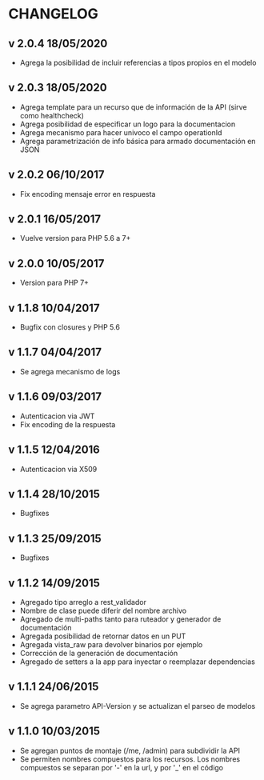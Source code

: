 # CHANGELOG
## v 2.0.4 18/05/2020
 * Agrega la posibilidad de incluir referencias a tipos propios en el modelo
 
## v 2.0.3 18/05/2020
 * Agrega template para un recurso que de información de la API (sirve como healthcheck)
 * Agrega posibilidad de especificar un logo para la documentacion
 * Agrega mecanismo para hacer univoco el campo operationId
 * Agrega parametrización de info básica para armado documentación en JSON

## v 2.0.2 06/10/2017
 * Fix encoding mensaje error en respuesta

## v 2.0.1 16/05/2017
 * Vuelve version para PHP 5.6 a 7+

## v 2.0.0 10/05/2017
 * Version para PHP 7+
 
## v 1.1.8 10/04/2017
 * Bugfix con closures y PHP 5.6

## v 1.1.7 04/04/2017
 * Se agrega mecanismo de logs

## v 1.1.6 09/03/2017
 * Autenticacion via JWT
 * Fix encoding de la respuesta

## v 1.1.5 12/04/2016
 * Autenticacion via X509

## v 1.1.4 28/10/2015
 * Bugfixes
    
## v 1.1.3 25/09/2015
 * Bugfixes

## v 1.1.2 14/09/2015
 * Agregado tipo arreglo a rest_validador
 * Nombre de clase puede diferir del nombre archivo
 * Agregado de multi-paths tanto para ruteador y generador de documentación
 * Agregada posibilidad de retornar datos en un PUT
 * Agregada vista_raw para devolver binarios por ejemplo
 * Corrección de la generación de documentación
 * Agregado de setters a la app para inyectar o reemplazar dependencias
 
## v 1.1.1 24/06/2015
 * Se agrega parametro API-Version y se actualizan el parseo de modelos
 
## v 1.1.0 10/03/2015
 * Se agregan puntos de montaje (/me, /admin) para subdividir la API
 * Se permiten nombres compuestos para los recursos. Los nombres compuestos se separan por '-' en la url, y por '_' en el código

